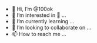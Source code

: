 - 👋 Hi, I’m @100ok
- 👀 I’m interested in 🚀 ...
- 🌱 I’m currently learning ...
- 💞️ I’m looking to collaborate on ...
- 📫 How to reach me ...

<!---
100ok/100ok is a ✨ special ✨ repository because its `README.md` (this file) appears on your GitHub profile.
You can click the Preview link to take a look at your changes.
--->
